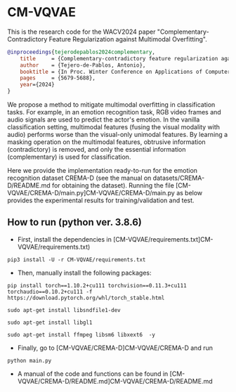 # CM-VQVAE

This is the research code for the WACV2024 paper "Complementary-Contradictory Feature Regularization against Multimodal Overfitting".

```bibtex
@inproceedings{tejerodepablos2024complementary,
    title     = {Complementary-contradictory feature regularization against multimodal overfitting},
    author    = {Tejero-de-Pablos, Antonio},
    booktitle = {In Proc. Winter Conference on Applications of Computer Vision},
    pages     = {5679-5688},
    year={2024}
}
```

We propose a method to mitigate multimodal overfitting in classification tasks. For example, in an emotion recognition task, RGB video frames and audio signals are used to predict the actor's emotion. In the vanilla classification setting, multimodal features (fusing the visual modality with audio) performs worse than the visual-only unimodal features. By learning a masking operation on the multimodal features, obtrusive information (contradictory) is removed, and only the essential information (complementary) is used for classification.

Here we provide the implementation ready-to-run for the emotion recognition dataset CREMA-D (see the manual on datasets/CREMA-D/README.md for obtaining the dataset). Running the file [CM-VQVAE/CREMA-D/main.py]CM-VQVAE/CREMA-D/main.py as below provides the experimental results for training/validation and test.

## How to run (python ver. 3.8.6)

[comment]: <> (Now we have confirmed that the codebase works in our in-house runtime, and we will soon add the usage on other platforms.)

- First, install the dependencies in [CM-VQVAE/requirements.txt]CM-VQVAE/requirements.txt)

~~~
pip3 install -U -r CM-VQVAE/requirements.txt
~~~

- Then, manually install the following packages:

~~~
pip install torch==1.10.2+cu111 torchvision==0.11.3+cu111 torchaudio==0.10.2+cu111 -f https://download.pytorch.org/whl/torch_stable.html

sudo apt-get install libsndfile1-dev

sudo apt-get install libgl1

sudo apt-get install ffmpeg libsm6 libxext6  -y
~~~

- Finally, go to [CM-VQVAE/CREMA-D]CM-VQVAE/CREMA-D and run

~~~
python main.py
~~~

- A manual of the code and functions can be found in [CM-VQVAE/CREMA-D/README.md]CM-VQVAE/CREMA-D/README.md
